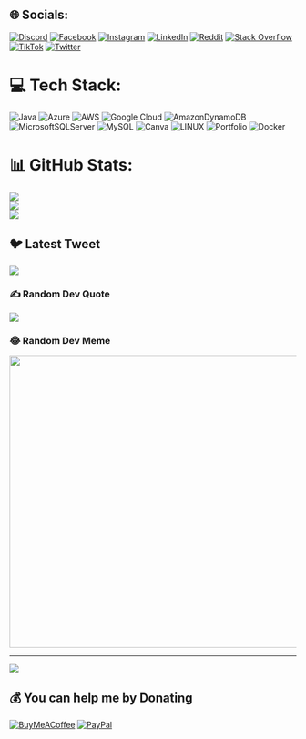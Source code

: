 
## 🌐 Socials:
[![Discord](https://img.shields.io/badge/Discord-%237289DA.svg?logo=discord&logoColor=white)](https://discord.gg/5431) [![Facebook](https://img.shields.io/badge/Facebook-%231877F2.svg?logo=Facebook&logoColor=white)](https://facebook.com/https://web.facebook.com/profile.php?id=100005448125207) [![Instagram](https://img.shields.io/badge/Instagram-%23E4405F.svg?logo=Instagram&logoColor=white)](https://instagram.com/https://www.instagram.com/kallab.9/) [![LinkedIn](https://img.shields.io/badge/LinkedIn-%230077B5.svg?logo=linkedin&logoColor=white)](https://linkedin.com/in/https://www.linkedin.com/in/ahmad-kallab-0b4948261/) [![Reddit](https://img.shields.io/badge/Reddit-%23FF4500.svg?logo=Reddit&logoColor=white)](https://reddit.com/user/WinFunny289) [![Stack Overflow](https://img.shields.io/badge/-Stackoverflow-FE7A16?logo=stack-overflow&logoColor=white)](https://stackoverflow.com/users/20593793) [![TikTok](https://img.shields.io/badge/TikTok-%23000000.svg?logo=TikTok&logoColor=white)](https://tiktok.com/@kallab9) [![Twitter](https://img.shields.io/badge/Twitter-%231DA1F2.svg?logo=Twitter&logoColor=white)](https://twitter.com/kallabb9) 

# 💻 Tech Stack:
![Java](https://img.shields.io/badge/java-%23ED8B00.svg?style=for-the-badge&logo=java&logoColor=white) ![Azure](https://img.shields.io/badge/azure-%230072C6.svg?style=for-the-badge&logo=azure-devops&logoColor=white) ![AWS](https://img.shields.io/badge/AWS-%23FF9900.svg?style=for-the-badge&logo=amazon-aws&logoColor=white) ![Google Cloud](https://img.shields.io/badge/Google%20Cloud-%234285F4.svg?style=for-the-badge&logo=google-cloud&logoColor=white) ![AmazonDynamoDB](https://img.shields.io/badge/Amazon%20DynamoDB-4053D6?style=for-the-badge&logo=Amazon%20DynamoDB&logoColor=white) ![MicrosoftSQLServer](https://img.shields.io/badge/Microsoft%20SQL%20Sever-CC2927?style=for-the-badge&logo=microsoft%20sql%20server&logoColor=white) ![MySQL](https://img.shields.io/badge/mysql-%2300f.svg?style=for-the-badge&logo=mysql&logoColor=white) ![Canva](https://img.shields.io/badge/Canva-%2300C4CC.svg?style=for-the-badge&logo=Canva&logoColor=white) ![LINUX](https://img.shields.io/badge/Linux-FCC624?style=for-the-badge&logo=linux&logoColor=black) ![Portfolio](https://img.shields.io/badge/Portfolio-%23000000.svg?style=for-the-badge&logo=firefox&logoColor=#FF7139) ![Docker](https://img.shields.io/badge/docker-%230db7ed.svg?style=for-the-badge&logo=docker&logoColor=white)
# 📊 GitHub Stats:
![](https://github-readme-stats.vercel.app/api?username=ahmadkallab&theme=dark&hide_border=false&include_all_commits=false&count_private=false)<br/>
![](https://github-readme-streak-stats.herokuapp.com/?user=ahmadkallab&theme=dark&hide_border=false)<br/>
![](https://github-readme-stats.vercel.app/api/top-langs/?username=ahmadkallab&theme=dark&hide_border=false&include_all_commits=false&count_private=false&layout=compact)

## 🐦 Latest Tweet
[![](https://gtce.itsvg.in/api?username=kallabb9)](https://github.com/VishwaGauravIn/github-twitter-card-embed)

### ✍️ Random Dev Quote
![](https://quotes-github-readme.vercel.app/api?type=horizontal&theme=radical)

### 😂 Random Dev Meme
<img src="https://random-memer.herokuapp.com/" width="512px"/>

---
[![](https://visitcount.itsvg.in/api?id=ahmadkallab&icon=0&color=0)](https://visitcount.itsvg.in)

  ## 💰 You can help me by Donating
  [![BuyMeACoffee](https://img.shields.io/badge/Buy%20Me%20a%20Coffee-ffdd00?style=for-the-badge&logo=buy-me-a-coffee&logoColor=black)](https://buymeacoffee.com/https://www.buymeacoffee.com/ahmadkalla8) [![PayPal](https://img.shields.io/badge/PayPal-00457C?style=for-the-badge&logo=paypal&logoColor=white)](https://paypal.me/ahmadkallabb9) 

  
<!-- Proudly created with GPRM ( https://gprm.itsvg.in ) -->
